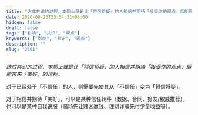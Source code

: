 ```yaml
---
title: "达成共识的过程，本质上就是让「将信将疑」的人相信并期待「接受你的观点」后能带来「美好」的过程。"
date: 2020-08-26T23:54:31+08:00
hidden: false
draft: false
tags: ["影响", "共识", "观点"]
keywords: ["影响", "共识", "观点"]
description: ""
slug: "2601"
---
```


*达成共识的过程，本质上就是让「将信将疑」的人相信并期待「接受你的观点」后能带来「美好」的过程。*

对于已经处于「不信任」的人，则需要先使其从「不信任」变为「将信将疑」。

对于相信并期待「美好」，可以是某种信任转移（数据、合同、好友/权威推荐），也可以是某种自我说服（赌场先让赌客赢钱、理财诈骗先付少量收益等）。

